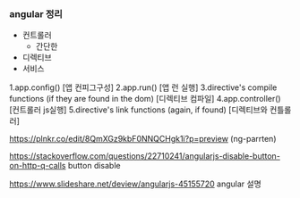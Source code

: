 ### angular 정리

* 컨트롤러
  * 간단한
* 디렉티브
* 서비스



1.app.config() [앱 컨피그구성]
2.app.run() [앱 런 실행]
3.directive's compile functions (if they are found in the dom) [디렉티브 컴파일]
4.app.controller() [컨트롤러 js실행]
5.directive's link functions (again, if found) [디렉티브와 컨틀롤러]





https://plnkr.co/edit/8QmXGz9kbF0NNQCHgk1i?p=preview (ng-parrten)


https://stackoverflow.com/questions/22710241/angularjs-disable-button-on-http-q-calls button disable


https://www.slideshare.net/deview/angularjs-45155720
angular 설명
